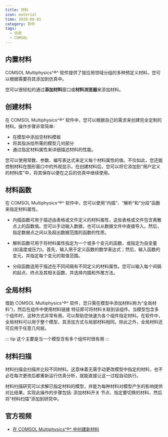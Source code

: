 ```yaml
---
title: 材料
icon: material
time: 2020-06-01
category: 软件
tags:
  - 仿真
  - COMSOL
---
```


## 内置材料

COMSOL Multiphysics^®^ 软件提供了按应用领域分组的多种预定义材料，您可以根据需要将其添加到仿真中。

您可以很轻松的通过**添加材料**窗口或**材料浏览器**来添加材料。

## 创建材料

在 COMSOL Multiphysics^®^ 软件中，您可以根据自己的需求来创建完全定制的材料。操作步骤非常简单:

- 在模型中添加空材料模板
- 将其指派给所需的模型几何部分
- 通过指定材料属性来详细描述材料的性能。

您可以使用常数、参数、编写表达式来定义每个材料属性的值。不仅如此，您还能控制材料在图形窗口中的外观显示。在创建材料后，您可以将它添加到“用户定义的材料库”中，将其保存以便在之后的仿真中继续使用。

## 材料函数

在 COMSOL Multiphysics^®^ 软件中，您可以使用“内插”、“解析”和“分段”函数来指定材料属性。

- 内插函数可用于描述由表格或文件定义的材料属性，这些表格或文件包含离散点上的函数值。您可以手动输入数据，也可以从数据文件中直接导入。然后，指定数据点之间以及超出数据范围的函数的性质。

- 解析函数可用于将材料属性指定为一个或多个变元的函数，或指定为自变量(如温度或压力)。首先，输入用于定义函数的数学表达式；然后，输入函数的变元，并指定每个变元的取值范围。

- 分段函数适用于描述在不同间隔有不同定义的材料属性。您可以输入每个间隔的起点、终点及其相关函数，并选择内插和外推方法。

## 全局材料

借助 COMSOL Multiphysics^®^ 软件，您只需在模型中添加材料(称为“全局材料”)，然后在组件中使用材料链接 特征即可将材料关联到该组件。当模型包含多个组件时，这种方式非常有用，可以帮助您快速为各个组件指定材料。在软件中，全局材料可以用于整个模型，其添加方式与局部材料相同。除此之外，全局材料还可应用于任意几何层。

::: tip
这个主要是当一个模型含有多个组件时很有用
:::

## 材料扫描

材料扫描会扫描并比较不同材料。这意味着无需手动更改模型中指定的材料，也不必在每次更改后都重新运行仿真分析，就能直接让这一过程自动执行。

材料扫描研究可以求解已指定材料的模型，并能为每种材料对模型产生的影响提供对比结果。实现此操作的步骤包括: 添加材料开关 节点、指定要切换的材料，然后将“材料扫描”添加到研究中。

## 官方视频

- [在 COMSOL Multiphysics^®^ 中创建新材料](https://cn.comsol.com/video/creating-new-material-comsol-multiphysics)
